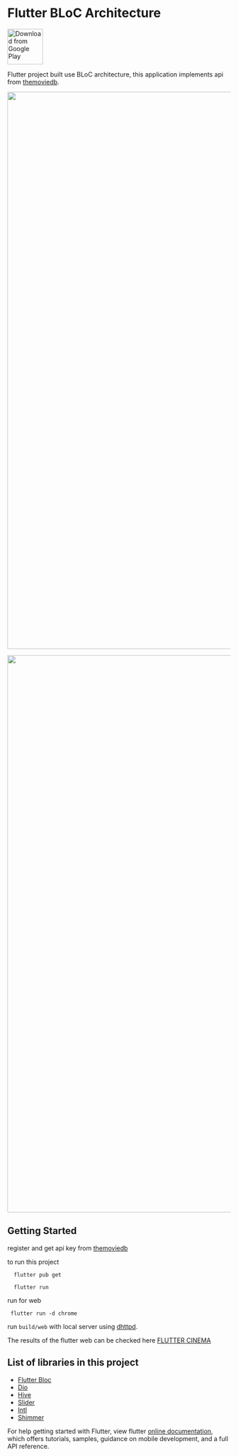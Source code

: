 # Flutter BLoC Architecture

[<img src="https://play.google.com/intl/en_us/badges/images/generic/en_badge_web_generic.png" 
      alt="Download from Google Play" 
      height="80">](https://play.google.com/store/apps/details?id=com.bcr.cinema_flt)

Flutter project built use BLoC architecture, this application implements api from [themoviedb](http://themoviedb.org).

<p><img src="mobile.png" width="1257"></p>
<p><img src="web.png" width="1257"></p>

## Getting Started

register and get api key from [themoviedb](http://themoviedb.org)

to run this project

```
  flutter pub get

  flutter run

```

run for web

```
 flutter run -d chrome
```

run `build/web` with local server using [dhttpd](https://pub.dev/packages/dhttpd).

The results of the flutter web can be checked here [FLUTTER CINEMA](https://cahyofendhi.github.io/Flutter-Cinema/)

## List of libraries in this project

- [Flutter Bloc](https://pub.dev/packages/flutter_bloc)
- [Dio](https://pub.dev/packages/dio)
- [Hive](https://docs.hivedb.dev/)
- [Slider](https://pub.dev/packages/carousel_slider)
- [Intl](https://pub.dev/packages/intl)
- [Shimmer](https://pub.dev/packages/shimmer)

For help getting started with Flutter, view flutter
[online documentation](https://flutter.dev/docs), which offers tutorials,
samples, guidance on mobile development, and a full API reference.
